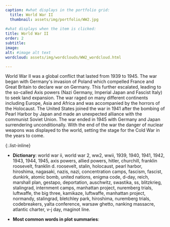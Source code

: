 ```yaml
---
caption: #what displays in the portfolio grid:
  title: World War II
  thumbnail: assets/img/portfolio/WW2.jpg
  
#what displays when the item is clicked:
title: World War II
order: 2
subtitle: 
image:
alt: #image alt text
wordcloud: assets/img/wordclouds/WW2_wordcloud.html

---
```

World War II was a global conflict that lasted from 1939 to 1945. The war began with Germany's invasion of Poland which compelled France and Great Britain to declare war on Germany. This further escalated, leading to the so-called Axis powers (Nazi Germany, Imperial Japan and Fascist Italy) to seek land expansion. 
The war raged on many different continents including Europe, Asia and Africa and was accompanied by the horrors of the Holocaust. The United States joined the war in 1941 after the bombing of Pearl Harbor by Japan and made an unexpected alliance with the communist Soviet Union. 
The war ended in 1945 with Germany and Japan surrendering unconditionally. With the end of the war the danger of nuclear weapons was displayed to the world, setting the stage for the Cold War in the years to come. 

{:.list-inline} 
- **Dictionary**: 
world war ii, world war 2, ww2, wwii, 1939, 1940, 1941, 1942, 1943, 1944, 1945, axis powers, allied powers, hitler, churchill, franklin roosevelt, franklin d. roosevelt, stalin, holocaust, pearl harbor, hiroshima, nagasaki, nazis, nazi, concentration camps, fascism, fascist, dunkirk, atomic bomb, united nations, enigma code, d-day, reich, marshall plan, gestapo, deportation, auschwitz, swastika, ss, blitzkrieg, stalingrad, internment camps, manhattan project, nuremberg trials, luftwaffe, the big three, kamikaze, luftwaffe, manhattan project, normandy, stalingrad, bletchley park, hiroshima, nuremberg trials, codebreakers, yalta conference, warsaw ghetto, nanking massacre, atlantic charter, v-j day, maginot line.

- **Most common words in plot summaries**: 
